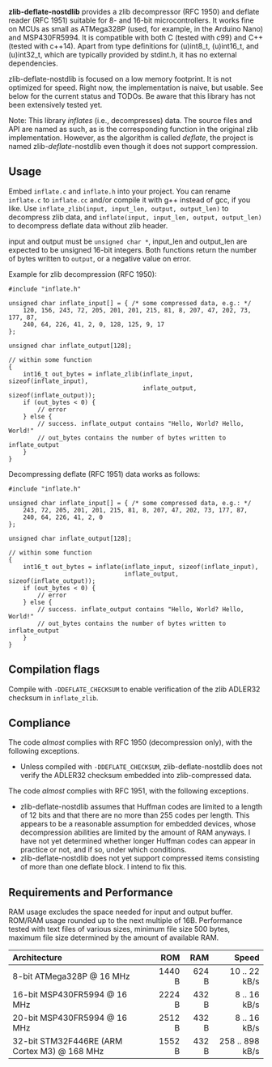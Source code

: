 **zlib-deflate-nostdlib** provides a zlib decompressor (RFC 1950) and deflate
reader (RFC 1951) suitable for 8- and 16-bit microcontrollers. It works
fine on MCUs as small as ATMega328P (used, for example, in the Arduino Nano)
and MSP430FR5994. It is compatible with both C (tested with c99) and C++
(tested with c++14). Apart from type definitions for (u)int8\_t, (u)int16\_t,
and (u)int32\_t, which are typically provided by stdint.h, it has no external
dependencies.

zlib-deflate-nostdlib is focused on a low memory footprint. It is not optimized
for speed. Right now, the implementation is naive, but usable. See below for
the current status and TODOs. Be aware that this library has not been
extensively tested yet.

Note: This library *inflates* (i.e., decompresses) data. The source files and
API are named as such, as is the corresponding function in the original zlib
implementation. However, as the algorithm is called *deflate*, the project is
named zlib-*deflate*-nostdlib even though it does not support compression.

## Usage

Embed `inflate.c` and `inflate.h` into your project. You can rename `inflate.c`
to `inflate.cc` and/or compile it with g++ instead of gcc, if you like. Use
`inflate_zlib(input, input_len, output, output_len)` to decompress zlib data,
and `inflate(input, input_len, output, output_len)` to decompress deflate data
without zlib header.

input and output must be `unsigned char *`, input\_len and output\_len are
expected to be unsigned 16-bit integers. Both functions return the number of
bytes written to `output`, or a negative value on error.

Example for zlib decompression (RFC 1950):

```
#include "inflate.h"

unsigned char inflate_input[] = { /* some compressed data, e.g.: */
    120, 156, 243, 72, 205, 201, 201, 215, 81, 8, 207, 47, 202, 73, 177, 87,
    240, 64, 226, 41, 2, 0, 128, 125, 9, 17
};

unsigned char inflate_output[128];

// within some function
{
    int16_t out_bytes = inflate_zlib(inflate_input, sizeof(inflate_input),
                                     inflate_output, sizeof(inflate_output));
    if (out_bytes < 0) {
        // error
    } else {
        // success. inflate_output contains "Hello, World? Hello, World!"
        // out_bytes contains the number of bytes written to inflate_output
    }
}

```

Decompressing deflate (RFC 1951) data works as follows:

```
#include "inflate.h"

unsigned char inflate_input[] = { /* some compressed data, e.g.: */
    243, 72, 205, 201, 201, 215, 81, 8, 207, 47, 202, 73, 177, 87,
    240, 64, 226, 41, 2, 0
};

unsigned char inflate_output[128];

// within some function
{
    int16_t out_bytes = inflate(inflate_input, sizeof(inflate_input),
                                inflate_output, sizeof(inflate_output));
    if (out_bytes < 0) {
        // error
    } else {
        // success. inflate_output contains "Hello, World? Hello, World!"
        // out_bytes contains the number of bytes written to inflate_output
    }
}

```

## Compilation flags

Compile with `-DDEFLATE_CHECKSUM` to enable verification of the zlib ADLER32
checksum in `inflate_zlib`.

## Compliance

The code *almost* complies with RFC 1950 (decompression only), with the
following exceptions.

* Unless compiled with `-DDEFLATE_CHECKSUM`, zlib-deflate-nostdlib does not
  verify the ADLER32 checksum embedded into zlib-compressed data.

The code *almost* complies with RFC 1951, with the following exceptions.

* zlib-deflate-nostdlib assumes that Huffman codes are limited to a length
  of 12 bits and that there are no more than 255 codes per length. This appears
  to be a reasonable assumption for embedded devices, whose decompression
  abilities are limited by the amount of RAM anyways. I have not yet determined
  whether longer Huffman codes can appear in practice or not, and if so, under
  which conditions.
* zlib-deflate-nostdlib does not yet support compressed items consisting of
  more than one deflate block. I intend to fix this.

## Requirements and Performance

RAM usage excludes the space needed for input and output buffer. ROM/RAM usage
rounded up to the next multiple of 16B. Performance tested with text files of
various sizes, minimum file size 500 bytes, maximum file size determined by the
amount of available RAM.

| Architecture | ROM | RAM | Speed
| :--- | ---: | ---: | ---: |
| 8-bit ATMega328P @ 16 MHz | 1440 B | 624 B | 10 .. 22 kB/s |
| 16-bit MSP430FR5994 @ 16 MHz | 2224 B | 432 B | 8 .. 16 kB/s |
| 20-bit MSP430FR5994 @ 16 MHz | 2512 B | 432 B | 8 .. 16 kB/s |
| 32-bit STM32F446RE (ARM Cortex M3) @ 168 MHz | 1552 B | 432 B | 258 .. 898 kB/s |
